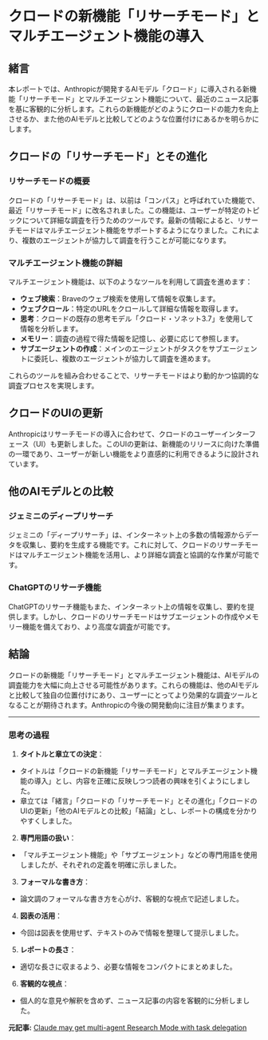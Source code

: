 # クロードの新機能「リサーチモード」とマルチエージェント機能の導入

## 緒言

本レポートでは、Anthropicが開発するAIモデル「クロード」に導入される新機能「リサーチモード」とマルチエージェント機能について、最近のニュース記事を基に客観的に分析します。これらの新機能がどのようにクロードの能力を向上させるか、また他のAIモデルと比較してどのような位置付けにあるかを明らかにします。

## クロードの「リサーチモード」とその進化

### リサーチモードの概要

クロードの「リサーチモード」は、以前は「コンパス」と呼ばれていた機能で、最近「リサーチモード」に改名されました。この機能は、ユーザーが特定のトピックについて詳細な調査を行うためのツールです。最新の情報によると、リサーチモードはマルチエージェント機能をサポートするようになりました。これにより、複数のエージェントが協力して調査を行うことが可能になります。

### マルチエージェント機能の詳細

マルチエージェント機能は、以下のようなツールを利用して調査を進めます：

- **ウェブ検索**：Braveのウェブ検索を使用して情報を収集します。
- **ウェブクロール**：特定のURLをクロールして詳細な情報を取得します。
- **思考**：クロードの既存の思考モデル「クロード・ソネット3.7」を使用して情報を分析します。
- **メモリー**：調査の過程で得た情報を記憶し、必要に応じて参照します。
- **サブエージェントの作成**：メインのエージェントがタスクをサブエージェントに委託し、複数のエージェントが協力して調査を進めます。

これらのツールを組み合わせることで、リサーチモードはより動的かつ協調的な調査プロセスを実現します。

## クロードのUIの更新

Anthropicはリサーチモードの導入に合わせて、クロードのユーザーインターフェース（UI）も更新しました。このUIの更新は、新機能のリリースに向けた準備の一環であり、ユーザーが新しい機能をより直感的に利用できるように設計されています。

## 他のAIモデルとの比較

### ジェミニのディープリサーチ

ジェミニの「ディープリサーチ」は、インターネット上の多数の情報源からデータを収集し、要約を生成する機能です。これに対して、クロードのリサーチモードはマルチエージェント機能を活用し、より詳細な調査と協調的な作業が可能です。

### ChatGPTのリサーチ機能

ChatGPTのリサーチ機能もまた、インターネット上の情報を収集し、要約を提供します。しかし、クロードのリサーチモードはサブエージェントの作成やメモリー機能を備えており、より高度な調査が可能です。

## 結論

クロードの新機能「リサーチモード」とマルチエージェント機能は、AIモデルの調査能力を大幅に向上させる可能性があります。これらの機能は、他のAIモデルと比較して独自の位置付けにあり、ユーザーにとってより効果的な調査ツールとなることが期待されます。Anthropicの今後の開発動向に注目が集まります。

---

### 思考の過程

1. **タイトルと章立ての決定**：
 - タイトルは「クロードの新機能「リサーチモード」とマルチエージェント機能の導入」とし、内容を正確に反映しつつ読者の興味を引くようにしました。
 - 章立ては「緒言」「クロードの「リサーチモード」とその進化」「クロードのUIの更新」「他のAIモデルとの比較」「結論」とし、レポートの構成を分かりやすくしました。

2. **専門用語の扱い**：
 - 「マルチエージェント機能」や「サブエージェント」などの専門用語を使用しましたが、それぞれの定義を明確に示しました。

3. **フォーマルな書き方**：
 - 論文調のフォーマルな書き方を心がけ、客観的な視点で記述しました。

4. **図表の活用**：
 - 今回は図表を使用せず、テキストのみで情報を整理して提示しました。

5. **レポートの長さ**：
 - 適切な長さに収まるよう、必要な情報をコンパクトにまとめました。

6. **客観的な視点**：
 - 個人的な意見や解釈を含めず、ニュース記事の内容を客観的に分析しました。

**元記事:** [Claude may get multi-agent Research Mode with task delegation](https://www.testingcatalog.com/anthropic-works-on-multy-agent-research-feature-with-memory-and-task-delegation/)